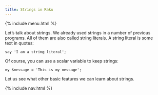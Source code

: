 ```yaml
---
title: Strings in Raku
---
```


{% include menu.html %}

Let’s talk about strings. We already used strings in a number of previous programs. All of them are also called string literals. A string literal is some text in quotes:

    say 'I am a string literal';

Of course, you can use a scalar variable to keep strings:

    my $message = 'This is my message';

Let us see what other basic features we can learn about strings.

{% include nav.html %}

